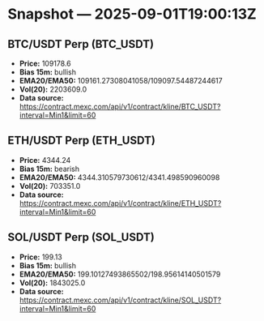 # Snapshot — 2025-09-01T19:00:13Z

## BTC/USDT Perp (BTC_USDT)
- **Price:** 109178.6
- **Bias 15m:** bullish
- **EMA20/EMA50:** 109161.27308041058/109097.54487244617
- **Vol(20):** 2203609.0
- **Data source:** https://contract.mexc.com/api/v1/contract/kline/BTC_USDT?interval=Min1&limit=60

## ETH/USDT Perp (ETH_USDT)
- **Price:** 4344.24
- **Bias 15m:** bearish
- **EMA20/EMA50:** 4344.310579730612/4341.498590960098
- **Vol(20):** 703351.0
- **Data source:** https://contract.mexc.com/api/v1/contract/kline/ETH_USDT?interval=Min1&limit=60

## SOL/USDT Perp (SOL_USDT)
- **Price:** 199.13
- **Bias 15m:** bullish
- **EMA20/EMA50:** 199.10127493865502/198.95614140501579
- **Vol(20):** 1843025.0
- **Data source:** https://contract.mexc.com/api/v1/contract/kline/SOL_USDT?interval=Min1&limit=60
